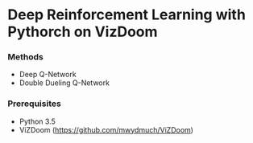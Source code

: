 # Deep Reinforcement Learning with Pythorch on VizDoom

### Methods
* Deep Q-Network
* Double Dueling Q-Network

### Prerequisites
* Python 3.5
* ViZDoom (https://github.com/mwydmuch/ViZDoom)
